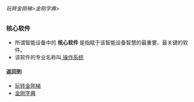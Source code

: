 ###### 玩转金刚梯>金刚字典>
### 核心软件
- 所谓智能设备中的 <strong> 核心软件 </strong>是指赋于该智能设备智慧的最重要、最关键的软件。
- 该软件的专业名称叫[ 操作系统 ](https://github.com/a2zitpro/web/blob/master/LadderFree/kkDictionary/OS.md)

#### 返回到
- [玩转金刚梯](https://github.com/a2zitpro/web/blob/master/LadderFree/A.md)
- [金刚字典](https://github.com/a2zitpro/web/blob/master/LadderFree/kkDictionary/KKDictionary.md)




